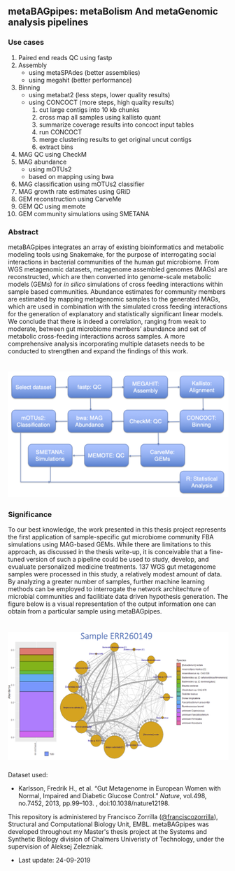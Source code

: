 ## metaBAGpipes: metaBolism And metaGenomic analysis pipelines

### Use cases

1. Paired end reads QC using fastp
2. Assembly 
      * using metaSPAdes (better assemblies)
      * using megahit (better performance)
3. Binning
      * using metabat2 (less steps, lower quality results)
      * using CONCOCT (more steps, high quality results)
        1. cut large contigs into 10 kb chunks
        2. cross map all samples using kallisto quant
        3. summarize coverage results into concoct input tables
        4. run CONCOCT
        5. merge clustering results to get original uncut contigs
        6. extract bins
4. MAG QC using CheckM
5. MAG abundance
   * using mOTUs2
   * based on mapping using bwa
6. MAG classification using mOTUs2 classifier
7. MAG growth rate estimates using GRiD
8. GEM reconstruction using CarveMe
9. GEM QC using memote
10. GEM community simulations using SMETANA

### Abstract
metaBAGpipes integrates an array of existing bioinformatics and metabolic modeling tools using Snakemake, for the purpose of interrogating social interactions in bacterial communities of the human gut microbiome. From WGS metagenomic datasets, metagenome assembled genomes (MAGs) are reconstructed, which are then converted into genome-scale metabolic models (GEMs) for *in silico* simulations of cross feeding interactions within sample based communities. Abundance estimates for community members are estimated by mapping metagenomic samples to the generated MAGs, which are used in combination with the simulated cross feeding interactions for the generation of explanatory and statistically significant linear models. We conclude that there is indeed a correlation, ranging from weak to moderate, between gut microbiome members’ abundance and set of metabolic cross-feeding interactions across samples. A more comprehensive analysis incorporating multiple datasets needs to be conducted to strengthen and expand the findings of this work.

# ![pipemap_v0.1.png](pipemap_v0.1.png)

### Significance

To our best knowledge, the work presented in this thesis project represents the first application of sample-specific gut microbiome community FBA simulations using MAG-based GEMs. While there are limitations to this approach, as discussed in the thesis write-up, it is conceivable that a fine-tuned version of such a pipeline could be used to study, develop, and evualuate personalized medicine treatments. 137 WGS gut metagenome samples were processed in this study, a relatively modest amount of data. By analyzing a greater number of samples, further machine learning methods can be employed to interrogate the network architechture of microbial communities and facilitiate data driven hypothesis generation. The figure below is a visual representation of the output information one can obtain from a particular sample using metaBAGpipes.

# ![ERR260149.png](ERR260149.png)

Dataset used:
  * Karlsson, Fredrik H., et al. “Gut Metagenome in European Women with Normal, Impaired and Diabetic Glucose Control.” *Nature*, vol.498, no.7452, 2013, pp.99–103. , doi:10.1038/nature12198.

This repository is administered by Francisco Zorrilla ([@franciscozorrilla](https://github.com/franciscozorrilla/)), Structural and Computational Biology Unit, EMBL. metaBAGpipes was developed throughout my Master's thesis project at the Systems and Synthetic Biology division of Chalmers Univeristy of Technology, under the supervision of Aleksej Zelezniak.

  * Last update: 24-09-2019

